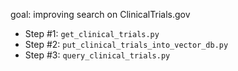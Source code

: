 goal: improving search on ClinicalTrials.gov
* Step #1: `get_clinical_trials.py`
* Step #2: `put_clinical_trials_into_vector_db.py`
* Step #3: `query_clinical_trials.py`
